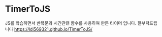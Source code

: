 # TimerToJS
JS를 학습하면서 반복문과 시간관련 함수를 사용하여 만든 타이머 입니다. 잘부탁드립니다
https://ldi569321.github.io/TimerToJS/
